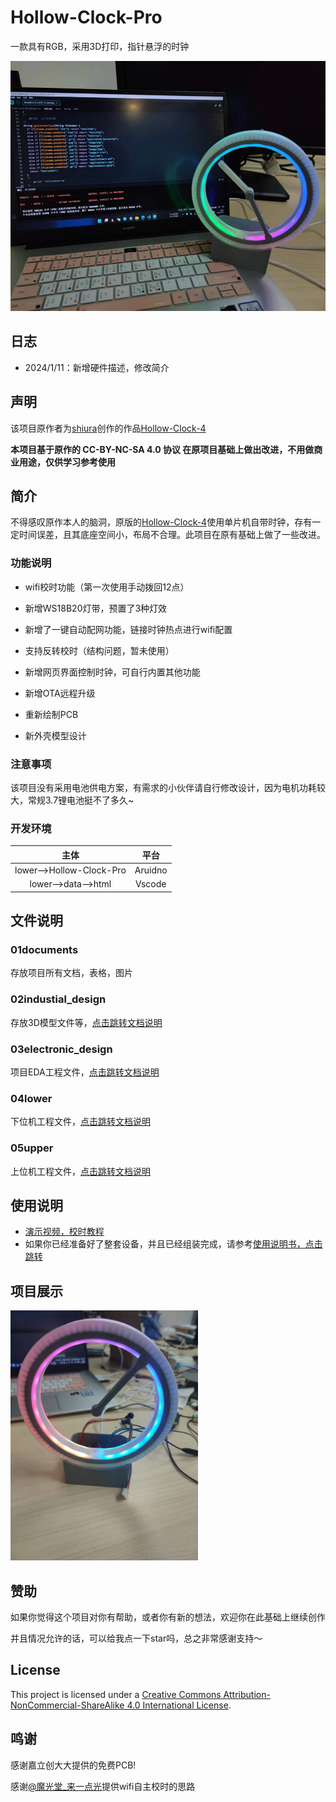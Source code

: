 # Hollow-Clock-Pro

一款具有RGB，采用3D打印，指针悬浮的时钟

<img src="./01documents/01figures/pic1.jpg" height="400" />

## 日志

- 2024/1/11：新增硬件描述，修改简介

## 声明 

该项目原作者为[shiura](https://www.youtube.com/@shiura/about)创作的作品[Hollow-Clock-4](https://www.instructables.com/Hollow-Clock-4/)  

**本项目基于原作的 CC-BY-NC-SA 4.0 协议 在原项目基础上做出改进，不用做商业用途，仅供学习参考使用**

## 简介

不得感叹原作本人的脑洞，原版的[Hollow-Clock-4](https://www.instructables.com/Hollow-Clock-4/)使用单片机自带时钟，存有一定时间误差，且其底座空间小，布局不合理。此项目在原有基础上做了一些改进。

### 功能说明

- wifi校时功能（第一次使用手动拨回12点）

- 新增WS18B20灯带，预置了3种灯效
- 新增了一键自动配网功能，链接时钟热点进行wifi配置
- 支持反转校时（结构问题，暂未使用）
- 新增网页界面控制时钟，可自行内置其他功能
- 新增OTA远程升级
- 重新绘制PCB
- 新外壳模型设计

### 注意事项

该项目没有采用电池供电方案，有需求的小伙伴请自行修改设计，因为电机功耗较大，常规3.7锂电池挺不了多久~

### 开发环境

|           主体           |  平台   |
| :----------------------: | :-----: |
| lower——>Hollow-Clock-Pro | Aruidno |
|   lower——>data——>html    | Vscode  |

## 文件说明

### 01documents

存放项目所有文档，表格，图片

### 02industial_design

存放3D模型文件等，[点击跳转文档说明](./01documents/02industrial_design_doc)

### 03electronic_design

项目EDA工程文件，[点击跳转文档说明](./01documents/03electronic_design_doc)

### 04lower

下位机工程文件，[点击跳转文档说明](./01documents/04lower_doc)

### 05upper

上位机工程文件，[点击跳转文档说明](./01documents/05upper_doc)

## 使用说明

- [演示视频，校时教程](https://www.bilibili.com/video/BV1DL41167Pf/?spm_id_from=333.999.list.card_archive.click&vd_source=2d5350a9e894031d65f0450846227793)  
- 如果你已经准备好了整套设备，并且已经组装完成，请参考[使用说明书，点击跳转](https://docs.qq.com/pdf/DS01uWlNuZ0xRZk10)

## 项目展示

<img src="./01documents/01figures/pic2.jpg" height="400" />

## 赞助

如果你觉得这个项目对你有帮助，或者你有新的想法，欢迎你在此基础上继续创作  

并且情况允许的话，可以给我点一下star吗，总之非常感谢支持～

## License

This project is licensed under a [Creative Commons Attribution-NonCommercial-ShareAlike 4.0 International License](https://creativecommons.org/licenses/by-nc-sa/4.0/).

## 鸣谢

感谢嘉立创大大提供的免费PCB!

感谢[@魔光堂_来一点光](https://gitee.com/link?target=https%3A%2F%2Fspace.bilibili.com%2F65500598)提供wifi自主校时的思路